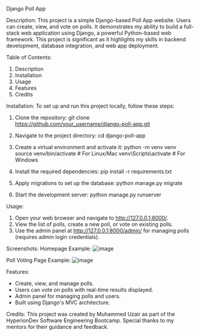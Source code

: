 Django Poll App

Description:
This project is a simple Django-based Poll App website. Users can create, view, and vote on polls. It demonstrates my ability to build a full-stack web application using Django, a powerful Python-based web framework. This project is significant as it highlights my skills in backend development, database integration, and web app deployment.

Table of Contents:
1. Description
2. Installation
3. Usage
4. Features
5. Credits

Installation:
To set up and run this project locally, follow these steps:

1. Clone the repository:
   git clone https://github.com/your_username/django-poll-app.git

2. Navigate to the project directory:
   cd django-poll-app

3. Create a virtual environment and activate it:
   python -m venv venv
   source venv/bin/activate   # For Linux/Mac
   venv\Scripts\activate      # For Windows

4. Install the required dependencies:
   pip install -r requirements.txt

5. Apply migrations to set up the database:
   python manage.py migrate

6. Start the development server:
   python manage.py runserver

Usage:
1. Open your web browser and navigate to http://127.0.0.1:8000/.
2. View the list of polls, create a new poll, or vote on existing polls.
3. Use the admin panel at http://127.0.0.1:8000/admin/ for managing polls (requires admin login credentials).

Screenshots:
Homepage Example:
![image](https://github.com/user-attachments/assets/9d2231e2-0ffe-4d32-af56-8567da0b0cc3)


Poll Voting Page Example:
![image](https://github.com/user-attachments/assets/1dc33996-936f-4d49-9b28-9a21dc718881)


Features:
- Create, view, and manage polls.
- Users can vote on polls with real-time results displayed.
- Admin panel for managing polls and users.
- Built using Django's MVC architecture.

Credits:
This project was created by Muhammed Uzair as part of the HyperionDev Software Engineering Bootcamp. Special thanks to my mentors for their guidance and feedback.
